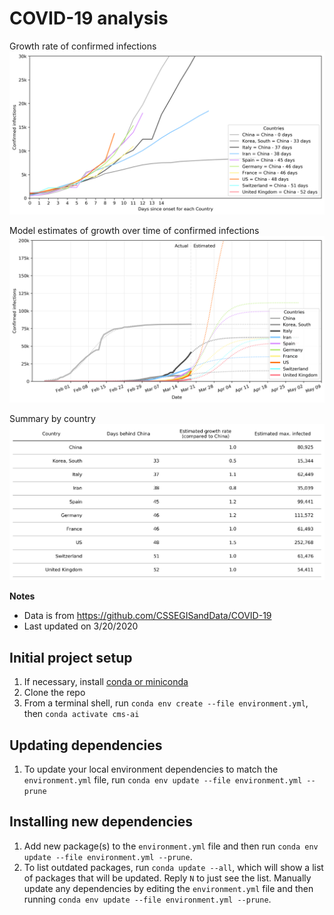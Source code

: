 # COVID-19 analysis

Growth rate of confirmed infections 
![Growth rate](figures/growth_rate.png)

Model estimates of growth over time of confirmed infections
![Growth estimations](figures/growth_estimations.png)

Summary by country
![Summary table](figures/summary_table.png)

**Notes**

- Data is from <https://github.com/CSSEGISandData/COVID-19>
- Last updated on 3/20/2020

## Initial project setup

1. If necessary, install [conda or miniconda](https://docs.conda.io/projects/conda/en/latest/user-guide/install/index.html)
2. Clone the repo
3. From a terminal shell, run `conda env create --file environment.yml`, then `conda activate cms-ai`

## Updating dependencies

1. To update your local environment dependencies to match the `environment.yml` file, run `conda env update --file environment.yml --prune`

## Installing new dependencies

1. Add new package(s) to the `environment.yml` file and then run `conda env update --file environment.yml --prune`.
2. To list outdated packages, run `conda update --all`, which will show a list of packages that will be updated. Reply `N` to just see the list. Manually update any dependencies by editing the `environment.yml` file and then running `conda env update --file environment.yml --prune`.
